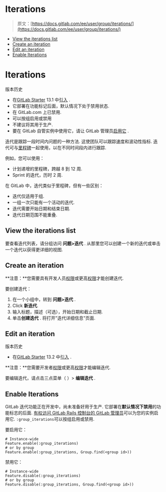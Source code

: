 # Iterations

> 原文：[https://docs.gitlab.com/ee/user/group/iterations/](https://docs.gitlab.com/ee/user/group/iterations/)

*   [View the iterations list](#view-the-iterations-list)
*   [Create an iteration](#create-an-iteration)
*   [Edit an iteration](#edit-an-iteration)
*   [Enable Iterations](#enable-iterations-core-only)

# Iterations[](#iterations-starter "Permalink")

版本历史

*   在[GitLab Starter](https://about.gitlab.com/pricing/) 13.1 中[引入](https://gitlab.com/gitlab-org/gitlab/-/issues/214713) .
*   它部署在功能标记后面，默认情况下处于禁用状态.
*   在 GitLab.com 上已禁用.
*   可以按组启用或禁用
*   不建议将其用于生产.
*   要在 GitLab 自管实例中使用它，请让 GitLab 管理员[启用它](#enable-iterations-core-only) .

迭代是跟踪一段时间内问题的一种方法. 这使团队可以跟踪速度和波动性指标. 迭代可与[里程碑](../../project/milestones/index.html)一起使用，以在不同时间段内进行跟踪.

例如，您可以使用：

*   计划递增的里程碑，跨越 8 到 12 周.
*   Sprint 的迭代，历时 2 周.

在 GitLab 中，迭代类似于里程碑，但有一些区别：

*   迭代仅适用于组.
*   一组一次只能有一个活动的迭代.
*   迭代需要开始日期和结束日期.
*   迭代日期范围不能重叠.

## View the iterations list[](#view-the-iterations-list "Permalink")

要查看迭代列表，请分组访问 **问题>迭代** . 从那里您可以创建一个新的迭代或单击一个迭代以获得更详细的视图.

## Create an iteration[](#create-an-iteration "Permalink")

**注意：**您需要具有开发人员[权限](../../permissions.html)或更高[权限](../../permissions.html)才能创建迭代.

要创建迭代：

1.  在一个小组中，转到 **问题>迭代** .
2.  Click **新迭代**.
3.  输入标题，描述（可选），开始日期和截止日期.
4.  单击**创建迭代** . 将打开"迭代详细信息"页面.

## Edit an iteration[](#edit-an-iteration "Permalink")

版本历史

*   在[GitLab Starter](https://about.gitlab.com/pricing/) 13.2 中[引入](https://gitlab.com/gitlab-org/gitlab/-/issues/218277) .

**注意：**您需要开发者[权限](../../permissions.html)或更高[权限](../../permissions.html)才能编辑迭代.

要编辑迭代，请点击三点菜单（ ）> **编辑迭代** .

## Enable Iterations[](#enable-iterations-core-only "Permalink")

GitLab 迭代功能正在开发中，尚未准备好用于生产. 它部署在**默认情况下禁用**的功能标志的后面. [有权访问 GitLab Rails 控制台的 GitLab 管理员](../../../administration/feature_flags.html)可以为您的实例启用它. `:group_iterations`可以按组启用或禁用.

要启用它：

```
# Instance-wide
Feature.enable(:group_iterations)
# or by group
Feature.enable(:group_iterations, Group.find(<group id>)) 
```

禁用它：

```
# Instance-wide
Feature.disable(:group_iterations)
# or by group
Feature.disable(:group_iterations, Group.find(<group id>)) 
```